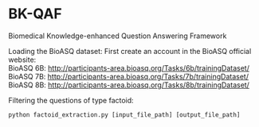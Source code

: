 # BK-QAF
Biomedical Knowledge-enhanced Question Answering Framework

Loading the BioASQ dataset:
First create an account in the BioASQ official website:<br>
BioASQ 6B: http://participants-area.bioasq.org/Tasks/6b/trainingDataset/<br>
BioASQ 7B: http://participants-area.bioasq.org/Tasks/7b/trainingDataset/<br>
BioASQ 8B: http://participants-area.bioasq.org/Tasks/8b/trainingDataset/<br>


Filtering the questions of type factoid:
```
python factoid_extraction.py [input_file_path] [output_file_path]
```
